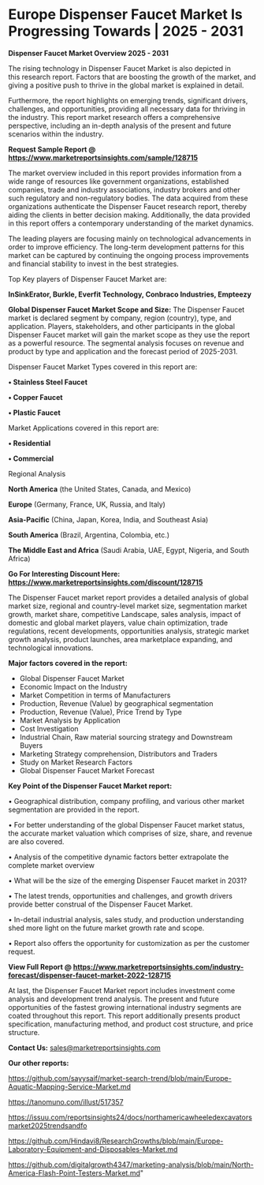 # Europe Dispenser Faucet Market Is Progressing Towards | 2025 - 2031

<Strong> Dispenser Faucet Market Overview 2025 - 2031</strong>

The rising technology in Dispenser Faucet Market is also depicted in this research report. Factors that are boosting the growth of the market, and giving a positive push to thrive in the global market is explained in detail.

Furthermore, the report highlights on emerging trends, significant drivers, challenges, and opportunities, providing all necessary data for thriving in the industry. This report market research offers a comprehensive perspective, including an in-depth analysis of the present and future scenarios within the industry.

<strong>Request Sample Report @ <a href=https://www.marketreportsinsights.com/sample/128715>https://www.marketreportsinsights.com/sample/128715</a></strong>

The market overview included in this report provides information from a wide range of resources like government organizations, established companies, trade and industry associations, industry brokers and other such regulatory and non-regulatory bodies. The data acquired from these organizations authenticate the Dispenser Faucet research report, thereby aiding the clients in better decision making. Additionally, the data provided in this report offers a contemporary understanding of the market dynamics.

The leading players are focusing mainly on technological advancements in order to improve efficiency. The long-term development patterns for this market can be captured by continuing the ongoing process improvements and financial stability to invest in the best strategies.

Top Key players of Dispenser Faucet Market are:

<strong>InSinkErator, Burkle, Everfit Technology, Conbraco Industries, Empteezy</strong>

<strong><b>Global Dispenser Faucet Market Scope and Size:</b></strong>
The Dispenser Faucet market is declared segment by company, region (country), type, and application. Players, stakeholders, and other participants in the global Dispenser Faucet market will gain the market scope as they use the report as a powerful resource. The segmental analysis focuses on revenue and product by type and application and the forecast period of 2025-2031.

Dispenser Faucet Market Types covered in this report are:

<strong>• Stainless Steel Faucet

• Copper Faucet

• Plastic Faucet</strong>

Market Applications covered in this report are:

<strong>• Residential

• Commercial</strong> 

Regional Analysis

<strong>North America</strong> (the United States, Canada, and Mexico)

<strong>Europe</strong> (Germany, France, UK, Russia, and Italy)

<strong>Asia-Pacific</strong> (China, Japan, Korea, India, and Southeast Asia)

<strong>South America</strong> (Brazil, Argentina, Colombia, etc.)

<strong>The Middle East and Africa</strong> (Saudi Arabia, UAE, Egypt, Nigeria, and South Africa)

<strong>Go For Interesting Discount Here: <a href=https://www.marketreportsinsights.com/discount/128715>https://www.marketreportsinsights.com/discount/128715</a></strong>

The Dispenser Faucet market report provides a detailed analysis of global market size, regional and country-level market size, segmentation market growth, market share, competitive Landscape, sales analysis, impact of domestic and global market players, value chain optimization, trade regulations, recent developments, opportunities analysis, strategic market growth analysis, product launches, area marketplace expanding, and technological innovations.

<strong><b>Major factors covered in the report:</b></strong>
<ul>
  <li>Global Dispenser Faucet Market </li>
  <li>Economic Impact on the Industry</li>
  <li>Market Competition in terms of Manufacturers</li>
  <li>Production, Revenue (Value) by geographical segmentation</li>
  <li>Production, Revenue (Value), Price Trend by Type</li>
  <li>Market Analysis by Application</li>
  <li>Cost Investigation</li>
  <li>Industrial Chain, Raw material sourcing strategy and Downstream Buyers</li>
  <li>Marketing Strategy comprehension, Distributors and Traders</li>
  <li>Study on Market Research Factors</li>
  <li>Global Dispenser Faucet Market Forecast</li>
</ul>

<strong><b>Key Point of the Dispenser Faucet Market report:</b></strong>

• Geographical distribution, company profiling, and various other market segmentation are provided in the report.

• For better understanding of the global Dispenser Faucet market status, the accurate market valuation which comprises of size, share, and revenue are also covered.

• Analysis of the competitive dynamic factors better extrapolate the complete market overview

• What will be the size of the emerging Dispenser Faucet market in 2031?

• The latest trends, opportunities and challenges, and growth drivers provide better construal of the Dispenser Faucet Market.

• In-detail industrial analysis, sales study, and production understanding shed more light on the future market growth rate and scope.

• Report also offers the opportunity for customization as per the customer request.

<strong><b>View Full Report @ <a href=https://www.marketreportsinsights.com/industry-forecast/dispenser-faucet-market-2022-128715>https://www.marketreportsinsights.com/industry-forecast/dispenser-faucet-market-2022-128715</a></b></strong>


At last, the Dispenser Faucet Market report includes investment come analysis and development trend analysis. The present and future opportunities of the fastest growing international industry segments are coated throughout this report. This report additionally presents product specification, manufacturing method, and product cost structure, and price structure.

<strong>Contact Us:</strong>
sales@marketreportsinsights.com

<strong>Our other reports:</strong>

<a href=https://github.com/sayysaif/market-search-trend/blob/main/Europe-Aquatic-Mapping-Service-Market.md>https://github.com/sayysaif/market-search-trend/blob/main/Europe-Aquatic-Mapping-Service-Market.md</a>

<a href=https://tanomuno.com/illust/517357>https://tanomuno.com/illust/517357</a>

<a href=https://issuu.com/reportsinsights24/docs/northamericawheeledexcavatorsmarket2025trendsandfo>https://issuu.com/reportsinsights24/docs/northamericawheeledexcavatorsmarket2025trendsandfo</a>

<a href=https://github.com/Hindavi8/ResearchGrowths/blob/main/Europe-Laboratory-Equipment-and-Disposables-Market.md>https://github.com/Hindavi8/ResearchGrowths/blob/main/Europe-Laboratory-Equipment-and-Disposables-Market.md</a>

<a href=https://github.com/digitalgrowth4347/marketing-analysis/blob/main/North-America-Flash-Point-Testers-Market.md>https://github.com/digitalgrowth4347/marketing-analysis/blob/main/North-America-Flash-Point-Testers-Market.md</a>"
